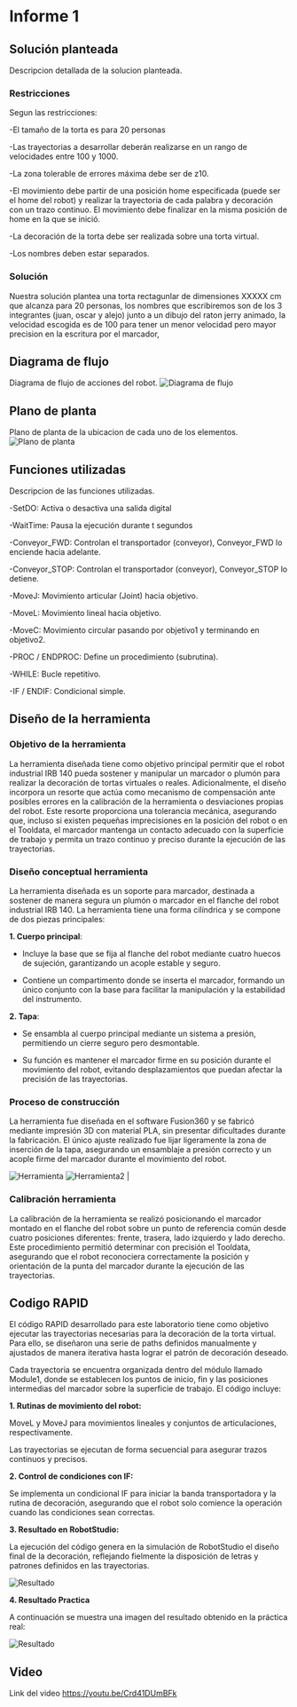 
# Informe 1

## Solución planteada

Descripcion detallada de la solucion planteada.
### Restricciones
Segun las restricciones:

 -El tamaño de la torta es para 20 personas
 
 -Las trayectorias a desarrollar deberán realizarse en un rango de velocidades entre 100 y 1000.
 
 -La zona tolerable de errores máxima debe ser de z10.
 
 -El movimiento debe partir de una posición home especificada (puede ser el home del robot) y realizar la trayectoria de cada palabra y decoración con un trazo continuo. El movimiento debe finalizar en la misma posición de home en la que se inició.
 
 -La decoración de la torta debe ser realizada sobre una torta virtual.
 
 -Los nombres deben estar separados.
 

### Solución 

Nuestra solución plantea una torta rectagunlar de dimensiones XXXXX cm que alcanza para 20 personas, los nombres que escribiremos son de los 3 integrantes (juan, oscar y alejo) junto a un dibujo del raton jerry animado, la velocidad escogida es de 100 para tener un menor velocidad pero mayor precision en la escritura por el marcador, 

## Diagrama de flujo 
Diagrama de flujo de acciones del robot.
 ![Diagrama de flujo](Imagenes/Diagrama)
## Plano de planta
Plano de planta de la ubicacion de cada uno de los elementos.
 ![Plano de planta](Imagenes/Plano.png)
## Funciones utilizadas
Descripcion de las funciones utilizadas.

 -SetDO: Activa o desactiva una salida digital

 -WaitTime: Pausa la ejecución durante t segundos

 -Conveyor_FWD: Controlan el transportador (conveyor), Conveyor_FWD lo enciende hacia adelante.

 -Conveyor_STOP: Controlan el transportador (conveyor), Conveyor_STOP lo detiene.

 -MoveJ: Movimiento articular (Joint) hacia objetivo.

 -MoveL: Movimiento lineal hacia objetivo.

 -MoveC: Movimiento circular pasando por objetivo1 y terminando en objetivo2.

 -PROC / ENDPROC: Define un procedimiento (subrutina).

 -WHILE: Bucle repetitivo.

 -IF / ENDIF: Condicional simple.

## Diseño de la herramienta

### Objetivo de la herramienta
La herramienta diseñada tiene como objetivo principal permitir que el robot industrial IRB 140 pueda sostener y manipular un marcador o plumón para realizar la decoración de tortas virtuales o reales. Adicionalmente, el diseño incorpora un resorte que actúa como mecanismo de compensación ante posibles errores en la calibración de la herramienta o desviaciones propias del robot. Este resorte proporciona una tolerancia mecánica, asegurando que, incluso si existen pequeñas imprecisiones en la posición del robot o en el Tooldata, el marcador mantenga un contacto adecuado con la superficie de trabajo y permita un trazo continuo y preciso durante la ejecución de las trayectorias.
### Diseño conceptual herramienta
La herramienta diseñada es un soporte para marcador, destinada a sostener de manera segura un plumón o marcador en el flanche del robot industrial IRB 140. La herramienta tiene una forma cilíndrica y se compone de dos piezas principales:

**1. Cuerpo principal**:

- Incluye la base que se fija al flanche del robot mediante cuatro huecos de sujeción, garantizando un acople estable y seguro.

- Contiene un compartimento donde se inserta el marcador, formando un único conjunto con la base para facilitar la manipulación y la estabilidad del instrumento.

**2. Tapa**:

- Se ensambla al cuerpo principal mediante un sistema a presión, permitiendo un cierre seguro pero desmontable.

- Su función es mantener el marcador firme en su posición durante el movimiento del robot, evitando desplazamientos que puedan afectar la precisión de las trayectorias.

### Proceso de construcción
La herramienta fue diseñada en el software Fusion360 y se fabricó mediante impresión 3D con material PLA, sin presentar dificultades durante la fabricación. El único ajuste realizado fue lijar ligeramente la zona de inserción de la tapa, asegurando un ensamblaje a presión correcto y un acople firme del marcador durante el movimiento del robot.

 ![Herramienta](Imagenes/Montaje_1) ![Herramienta2](Imagenes/Montaje_2) |

### Calibración herramienta
La calibración de la herramienta se realizó posicionando el marcador montado en el flanche del robot sobre un punto de referencia común desde cuatro posiciones diferentes: frente, trasera, lado izquierdo y lado derecho. Este procedimiento permitió determinar con precisión el Tooldata, asegurando que el robot reconociera correctamente la posición y orientación de la punta del marcador durante la ejecución de las trayectorias.

## Codigo RAPID
El código RAPID desarrollado para este laboratorio tiene como objetivo ejecutar las trayectorias necesarias para la decoración de la torta virtual. Para ello, se diseñaron una serie de paths definidos manualmente y ajustados de manera iterativa hasta lograr el patrón de decoración deseado.

Cada trayectoria se encuentra organizada dentro del módulo llamado Module1, donde se establecen los puntos de inicio, fin y las posiciones intermedias del marcador sobre la superficie de trabajo. El código incluye:

**1. Rutinas de movimiento del robot:**

MoveL y MoveJ para movimientos lineales y conjuntos de articulaciones, respectivamente.

Las trayectorias se ejecutan de forma secuencial para asegurar trazos continuos y precisos.

**2. Control de condiciones con IF:**

Se implementa un condicional IF para iniciar la banda transportadora y la rutina de decoración, asegurando que el robot solo comience la operación cuando las condiciones sean correctas.

**3. Resultado en RobotStudio:**

La ejecución del código genera en la simulación de RobotStudio el diseño final de la decoración, reflejando fielmente la disposición de letras y patrones definidos en las trayectorias.

![Resultado](Imagenes/RobotStudio)

**4. Resultado Practica**

A continuación se muestra una imagen del resultado obtenido en la práctica real:

![Resultado](Imagenes/Practica)


## Video
Link del video 
https://youtu.be/Crd41DUmBFk


